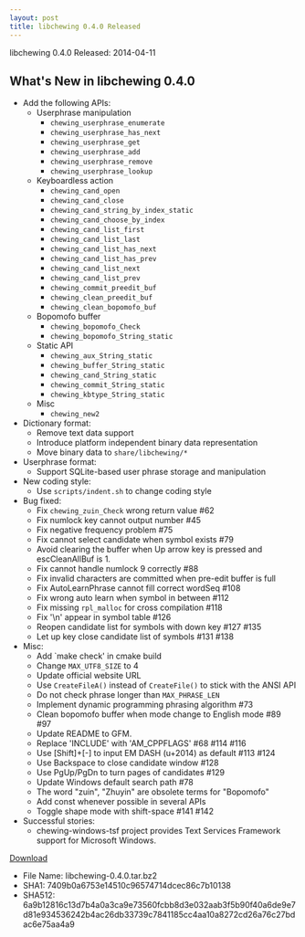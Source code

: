 ```yaml
---
layout: post
title: libchewing 0.4.0 Released
---
```

libchewing 0.4.0 Released: 2014-04-11

What's New in libchewing 0.4.0
---------------------------------------------------------
* Add the following APIs:
  - Userphrase manipulation
    - `chewing_userphrase_enumerate`
    - `chewing_userphrase_has_next`
    - `chewing_userphrase_get`
    - `chewing_userphrase_add`
    - `chewing_userphrase_remove`
    - `chewing_userphrase_lookup`
  - Keyboardless action
    - `chewing_cand_open`
    - `chewing_cand_close`
    - `chewing_cand_string_by_index_static`
    - `chewing_cand_choose_by_index`
    - `chewing_cand_list_first`
    - `chewing_cand_list_last`
    - `chewing_cand_list_has_next`
    - `chewing_cand_list_has_prev`
    - `chewing_cand_list_next`
    - `chewing_cand_list_prev`
    - `chewing_commit_preedit_buf`
    - `chewing_clean_preedit_buf`
    - `chewing_clean_bopomofo_buf`
  - Bopomofo buffer
    - `chewing_bopomofo_Check`
    - `chewing_bopomofo_String_static`
  - Static API
    - `chewing_aux_String_static`
    - `chewing_buffer_String_static`
    - `chewing_cand_String_static`
    - `chewing_commit_String_static`
    - `chewing_kbtype_String_static`
  - Misc
    - `chewing_new2`
* Dictionary format:
  - Remove text data support
  - Introduce platform independent binary data representation
  - Move binary data to `share/libchewing/*`
* Userphrase format:
  - Support SQLite-based user phrase storage and manipulation
* New coding style:
  - Use `scripts/indent.sh` to change coding style
* Bug fixed:
  - Fix `chewing_zuin_Check` wrong return value #62
  - Fix numlock key cannot output number #45
  - Fix negative frequency problem #75
  - Fix cannot select candidate when symbol exists #79
  - Avoid clearing the buffer when Up arrow key is pressed and escCleanAllBuf is 1.
  - Fix cannot handle numlock 9 correctly #88
  - Fix invalid characters are committed when pre-edit buffer is full
  - Fix AutoLearnPhrase cannot fill correct wordSeq #108
  - Fix wrong auto learn when symbol in between #112
  - Fix missing `rpl_malloc` for cross compilation #118
  - Fix '\n' appear in symbol table #126
  - Reopen candidate list for symbols with down key #127 #135
  - Let up key close candidate list of symbols #131 #138
* Misc:
  - Add `make check' in cmake build
  - Change `MAX_UTF8_SIZE` to 4
  - Update official website URL
  - Use `CreateFileA()` instead of `CreateFile()` to stick with the ANSI API
  - Do not check phrase longer than `MAX_PHRASE_LEN`
  - Implement dynamic programming phrasing algorithm #73
  - Clean bopomofo buffer when mode change to English mode #89 #97
  - Update README to GFM.
  - Replace 'INCLUDE' with 'AM_CPPFLAGS' #68 #114 #116
  - Use [Shift]+[-] to input EM DASH (u+2014) as default #113 #124
  - Use Backspace to close candidate window #128
  - Use PgUp/PgDn to turn pages of candidates #129
  - Update Windows default search path #78
  - The word "zuin", "Zhuyin" are obsolete terms for "Bopomofo"
  - Add const whenever possible in several APIs
  - Toggle shape mode with shift-space #141 #142
* Successful stories:
  - chewing-windows-tsf project provides Text Services Framework
    support for Microsoft Windows.

[Download](https://github.com/chewing/libchewing/releases/tag/v0.4.0)

* File Name: libchewing-0.4.0.tar.bz2
* SHA1: 7409b0a6753e14510c96574714dcec86c7b10138
* SHA512: 6a9b12816c13d7b4a0a3ca9e73560fcbb8d3e032aab3f5b90f40a6de9e7d81e934536242b4ac26db33739c7841185cc4aa10a8272cd26a76c27bdac6e75aa4a9
